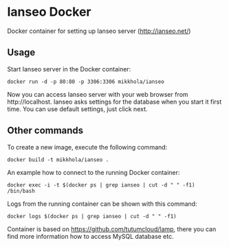Ianseo Docker
=================

Docker container for setting up Ianseo server (http://ianseo.net/)

Usage
-----
Start Ianseo server in the Docker container:

	docker run -d -p 80:80 -p 3306:3306 mikkhola/ianseo

Now you can access Ianseo server with your web browser from http://localhost. Ianseo asks settings for the database when you start it first time. You can use default settings, just click next.


Other commands
-----
To create a new image, execute the following command:

	docker build -t mikkhola/ianseo .

An example how to connect to the running Docker container:

	docker exec -i -t $(docker ps | grep ianseo | cut -d " " -f1) /bin/bash

Logs from the running container can be shown with this command:

	docker logs $(docker ps | grep ianseo | cut -d " " -f1)
	
Container is based on https://github.com/tutumcloud/lamp, there you can find more information how to access MySQL database etc.


